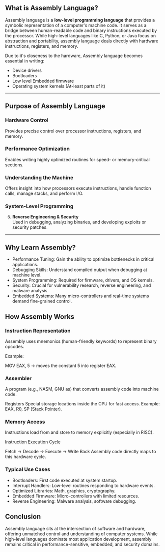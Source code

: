## What is Assembly Language?

Assembly language is a **low-level programming language** that provides a symbolic representation of a computer's machine code. It serves as a bridge between human-readable code and binary instructions executed by the processor. While high-level languages like C, Python, or Java focus on abstraction and portability, assembly language deals directly with hardware instructions, registers, and memory.

Due to it's closeness to the hardware, Assembly language becomes essential in writing:

- Device drivers
- Bootloaders
- Low level Embedded firmware
- Operating system kernels (At-least parts of it)

---

## Purpose of Assembly Language

### **Hardware Control**

Provides precise control over processor instructions, registers, and memory.

### **Performance Optimization**

Enables writing highly optimized routines for speed- or memory-critical sections.

### **Understanding the Machine**

Offers insight into how processors execute instructions, handle function calls, manage stacks, and perform I/O.

### **System-Level Programming**

5. **Reverse Engineering & Security**  
   Used in debugging, analyzing binaries, and developing exploits or security patches.

---

## Why Learn Assembly?

- Performance Tuning: Gain the ability to optimize bottlenecks in critical applications.
- Debugging Skills: Understand compiled output when debugging at machine level.
- System Programming: Required for firmware, drivers, and OS kernels.
- Security: Crucial for vulnerability research, reverse engineering, and malware analysis.
- Embedded Systems: Many micro-controllers and real-time systems demand fine-grained control.

## How Assembly Works

### Instruction Representation

Assembly uses mnemonics (human-friendly keywords) to represent binary opcodes.

Example:

MOV EAX, 5 → moves the constant 5 into register EAX.

### Assembler

A program (e.g., NASM, GNU as) that converts assembly code into machine code.

Registers
Special storage locations inside the CPU for fast access.
Example: EAX, R0, SP (Stack Pointer).

### Memory Access

Instructions load from and store to memory explicitly (especially in RISC).

Instruction Execution Cycle

Fetch → Decode → Execute → Write Back
Assembly code directly maps to this hardware cycle.

### Typical Use Cases

- Bootloaders: First code executed at system startup.
- Interrupt Handlers: Low-level routines responding to hardware events.
- Optimized Libraries: Math, graphics, cryptography.
- Embedded Firmware: Micro-controllers with limited resources.
- Reverse Engineering: Malware analysis, software debugging.

## Conclusion

Assembly language sits at the intersection of software and hardware, offering unmatched control and understanding of computer systems. While high-level languages dominate most application development, assembly remains critical in performance-sensitive, embedded, and security domains.
